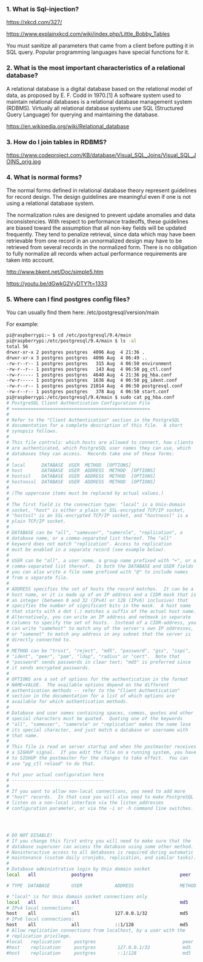 ### 1. What is Sql-injection?

https://xkcd.com/327/

https://www.explainxkcd.com/wiki/index.php/Little_Bobby_Tables

You must sanitize all parameters that came from a client before putting it in SQL query. Popular programming languages have special functions for it. 

### 2. What is the most important characteristics of a relational database?

A relational database is a digital database based on the relational model of data, as proposed by E. F. Codd in 1970.[1] A software system used to maintain relational databases is a relational database management system (RDBMS). Virtually all relational database systems use SQL (Structured Query Language) for querying and maintaining the database.

https://en.wikipedia.org/wiki/Relational_database

### 3. How do I join tables in RDBMS?

https://www.codeproject.com/KB/database/Visual_SQL_Joins/Visual_SQL_JOINS_orig.jpg

### 4. What is normal forms?

The normal forms defined in relational database theory represent guidelines for record design. The design guidelines are meaningful even if one is not using a relational database system. 

The normalization rules are designed to prevent update anomalies and data inconsistencies. With respect to performance tradeoffs, these guidelines are biased toward the assumption that all non-key fields will be updated frequently. They tend to penalize retrieval, since data which may have been retrievable from one record in an unnormalized design may have to be retrieved from several records in the normalized form. There is no obligation to fully normalize all records when actual performance requirements are taken into account.

http://www.bkent.net/Doc/simple5.htm

https://youtu.be/dGwkG2VyDTY?t=1333

### 5. Where can I find postgres config files?

You can usually find them here: /etc/postgresql/version/main

For example:

```bash
pi@raspberrypi:~ $ cd /etc/postgresql/9.4/main
pi@raspberrypi:/etc/postgresql/9.4/main $ ls -al
total 56
drwxr-xr-x 2 postgres postgres  4096 Aug  4 21:36 .
drwxr-xr-x 3 postgres postgres  4096 Aug  4 06:49 ..
-rw-r--r-- 1 postgres postgres   315 Aug  4 06:50 environment
-rw-r--r-- 1 postgres postgres   143 Aug  4 06:50 pg_ctl.conf
-rw-r----- 1 postgres postgres  4640 Aug  4 21:36 pg_hba.conf
-rw-r----- 1 postgres postgres  1636 Aug  4 06:50 pg_ident.conf
-rw-r--r-- 1 postgres postgres 21014 Aug  4 06:50 postgresql.conf
-rw-r--r-- 1 postgres postgres   378 Aug  4 06:50 start.conf
pi@raspberrypi:/etc/postgresql/9.4/main $ sudo cat pg_hba.conf
# PostgreSQL Client Authentication Configuration File
# ===================================================
#
# Refer to the "Client Authentication" section in the PostgreSQL
# documentation for a complete description of this file.  A short
# synopsis follows.
#
# This file controls: which hosts are allowed to connect, how clients
# are authenticated, which PostgreSQL user names they can use, which
# databases they can access.  Records take one of these forms:
#
# local      DATABASE  USER  METHOD  [OPTIONS]
# host       DATABASE  USER  ADDRESS  METHOD  [OPTIONS]
# hostssl    DATABASE  USER  ADDRESS  METHOD  [OPTIONS]
# hostnossl  DATABASE  USER  ADDRESS  METHOD  [OPTIONS]
#
# (The uppercase items must be replaced by actual values.)
#
# The first field is the connection type: "local" is a Unix-domain
# socket, "host" is either a plain or SSL-encrypted TCP/IP socket,
# "hostssl" is an SSL-encrypted TCP/IP socket, and "hostnossl" is a
# plain TCP/IP socket.
#
# DATABASE can be "all", "sameuser", "samerole", "replication", a
# database name, or a comma-separated list thereof. The "all"
# keyword does not match "replication". Access to replication
# must be enabled in a separate record (see example below).
#
# USER can be "all", a user name, a group name prefixed with "+", or a
# comma-separated list thereof.  In both the DATABASE and USER fields
# you can also write a file name prefixed with "@" to include names
# from a separate file.
#
# ADDRESS specifies the set of hosts the record matches.  It can be a
# host name, or it is made up of an IP address and a CIDR mask that is
# an integer (between 0 and 32 (IPv4) or 128 (IPv6) inclusive) that
# specifies the number of significant bits in the mask.  A host name
# that starts with a dot (.) matches a suffix of the actual host name.
# Alternatively, you can write an IP address and netmask in separate
# columns to specify the set of hosts.  Instead of a CIDR-address, you
# can write "samehost" to match any of the server's own IP addresses,
# or "samenet" to match any address in any subnet that the server is
# directly connected to.
#
# METHOD can be "trust", "reject", "md5", "password", "gss", "sspi",
# "ident", "peer", "pam", "ldap", "radius" or "cert".  Note that
# "password" sends passwords in clear text; "md5" is preferred since
# it sends encrypted passwords.
#
# OPTIONS are a set of options for the authentication in the format
# NAME=VALUE.  The available options depend on the different
# authentication methods -- refer to the "Client Authentication"
# section in the documentation for a list of which options are
# available for which authentication methods.
#
# Database and user names containing spaces, commas, quotes and other
# special characters must be quoted.  Quoting one of the keywords
# "all", "sameuser", "samerole" or "replication" makes the name lose
# its special character, and just match a database or username with
# that name.
#
# This file is read on server startup and when the postmaster receives
# a SIGHUP signal.  If you edit the file on a running system, you have
# to SIGHUP the postmaster for the changes to take effect.  You can
# use "pg_ctl reload" to do that.

# Put your actual configuration here
# ----------------------------------
#
# If you want to allow non-local connections, you need to add more
# "host" records.  In that case you will also need to make PostgreSQL
# listen on a non-local interface via the listen_addresses
# configuration parameter, or via the -i or -h command line switches.




# DO NOT DISABLE!
# If you change this first entry you will need to make sure that the
# database superuser can access the database using some other method.
# Noninteractive access to all databases is required during automatic
# maintenance (custom daily cronjobs, replication, and similar tasks).
#
# Database administrative login by Unix domain socket
local   all             postgres                                peer

# TYPE  DATABASE        USER            ADDRESS                 METHOD

# "local" is for Unix domain socket connections only
local   all             all                                     md5
# IPv4 local connections:
host    all             all             127.0.0.1/32            md5
# IPv6 local connections:
host    all             all             ::1/128                 md5
# Allow replication connections from localhost, by a user with the
# replication privilege.
#local   replication     postgres                                peer
#host    replication     postgres        127.0.0.1/32            md5
#host    replication     postgres        ::1/128                 md5
```


